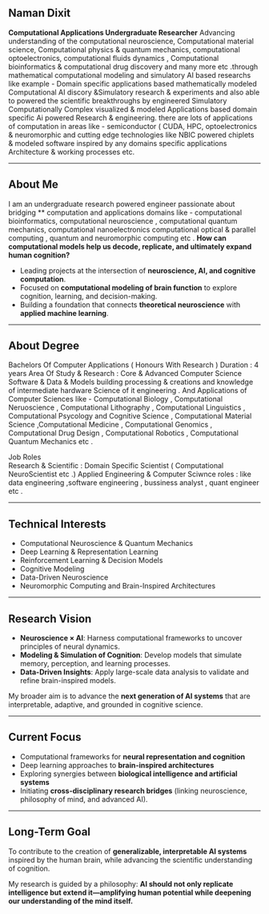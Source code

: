 ## Naman Dixit

**Computational Applications Undergraduate Researcher**
Advancing understanding of the computational neuroscience, Computational material science, Computational physics & quantum mechanics, computational optoelectronics, computational fluids dynamics , Computational bioinformatics & computational drug discovery and many more etc .through mathematical computational modeling and simulatory AI based researchs like example - Domain specific applications based mathematically modeled Computational AI discory &Simulatory research & experiments and also able to powered the scientific breakthroughs by engineered Simulatory Computationally Complex visualized & modeled Applications based domain specific Ai powered Research & engineering. 
there are lots of applications of computation in areas like - semiconductor ( CUDA, HPC, optoelectronics & neuromorphic and cutting edge technologies like NBIC powered chiplets & modeled software inspired by any domains specific applications 
Architecture & working processes etc. 

---

## About Me

I am an undergraduate research powered engineer passionate about bridging ** computation and applications domains like - computational bioinformatics, computational neuroscience , computational quantum mechanics, computational nanoelectronics computational optical & parallel computing , quantum and neuromorphic computing etc . 
**How can computational models help us decode, replicate, and ultimately expand human cognition?**

* Leading projects at the intersection of **neuroscience, AI, and cognitive computation**.
* Focused on **computational modeling of brain function** to explore cognition, learning, and decision-making.
* Building a foundation that connects **theoretical neuroscience** with **applied machine learning**.

---
## About Degree 
Bachelors Of Computer Applications ( Honours With Research )
Duration : 4 years 
Area Of Study & Research : Core & Advanced Computer Science Software & Data & Models building processing & creations and knowledge of intermediate hardware Science of it engineering . And Applications of Computer Sciences like - Computational Biology , Computational Neruoscience , Computational Lithography , Computational Linguistics , Computational Psycology and Cognitive Science 
, Computational Material Science ,Computational Medicine , Computational Genomics , Computational Drug Design , Computational Robotics , Computational Quantum Mechanics etc .

Job Roles  
Research & Scientific : Domain Specific Scientist ( Computational NeuroScientist etc .) 
Applied Engineering & Computer Sciwnce roles :  like data engineering ,software engineering , bussiness analyst , quant engineer etc .

---

## Technical Interests

* Computational Neuroscience & Quantum Mechanics 
* Deep Learning & Representation Learning
* Reinforcement Learning & Decision Models
* Cognitive Modeling
* Data-Driven Neuroscience
* Neuromorphic Computing and Brain-Inspired Architectures

---
## Research Vision

* **Neuroscience × AI**: Harness computational frameworks to uncover principles of neural dynamics.
* **Modeling & Simulation of Cognition**: Develop models that simulate memory, perception, and learning processes.
* **Data-Driven Insights**: Apply large-scale data analysis to validate and refine brain-inspired models.

My broader aim is to advance the **next generation of AI systems** that are interpretable, adaptive, and grounded in cognitive science.

---

## Current Focus

* Computational frameworks for **neural representation and cognition**
* Deep learning approaches to **brain-inspired architectures**
* Exploring synergies between **biological intelligence and artificial systems**
* Initiating **cross-disciplinary research bridges** (linking neuroscience, philosophy of mind, and advanced AI).

---

## Long-Term Goal

To contribute to the creation of **generalizable, interpretable AI systems** inspired by the human brain, while advancing the scientific understanding of cognition.

My research is guided by a philosophy: **AI should not only replicate intelligence but extend it—amplifying human potential while deepening our understanding of the mind itself.**

